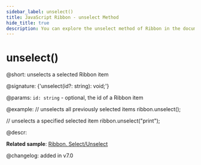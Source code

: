```yaml
---
sidebar_label: unselect()
title: JavaScript Ribbon - unselect Method 
hide_title: true
description: You can explore the unselect method of Ribbon in the documentation of the DHTMLX JavaScript UI library. Browse developer guides and API reference, try out code examples and live demos, and download a free 30-day evaluation version of DHTMLX Suite 7.
---
```

 
# unselect()

@short: unselects a selected Ribbon item

@signature: {'unselect(id?: string): void;'}

@params:
`id: string` - optional, the id of a Ribbon item

@example:
// unselects all previously selected items
ribbon.unselect();

// unselects a specified selected item
ribbon.unselect("print");

@descr:

**Related sample**: [Ribbon. Select/Unselect](https://snippet.dhtmlx.com/0vy8uk4s)

@changelog:
added in v7.0

[comment]: # (@related: ribbon/operating_ribbon.md#selectingunselecting-an-item)

[comment]: # (@relatedapi: ribbon/api/ribbon_select_method.md ribbon/api/ribbon_isselected_method.md ribbon/api/ribbon_getselected_method.md)
